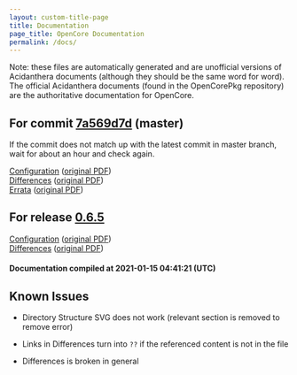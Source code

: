 ```yaml
---
layout: custom-title-page
title: Documentation
page_title: OpenCore Documentation
permalink: /docs/
---
```

Note: these files are automatically generated and are unofficial versions of Acidanthera documents (although they should be the same word for word). The official Acidanthera documents (found in the OpenCorePkg repository) are the authoritative documentation for OpenCore.

## For commit [7a569d7d](https://github.com/acidanthera/OpenCorePkg/tree/7a569d7d7a5c48b7de5a21b1a12dd3527e58c816) (master)

If the commit does not match up with the latest commit in master branch, wait for about an hour and check again.

[Configuration](latest/Configuration.html) ([original PDF](https://github.com/acidanthera/OpenCorePkg/blob/7a569d7d7a5c48b7de5a21b1a12dd3527e58c816/Docs/Configuration.pdf))
<br>
[Differences](latest/Differences.html) ([original PDF](https://github.com/acidanthera/OpenCorePkg/blob/7a569d7d7a5c48b7de5a21b1a12dd3527e58c816/Docs/Differences/Differences.pdf))
<br>
[Errata](latest/Errata.html) ([original PDF](https://github.com/acidanthera/OpenCorePkg/blob/7a569d7d7a5c48b7de5a21b1a12dd3527e58c816/Docs/Errata/Errata.pdf))

## For release [0.6.5](https://github.com/acidanthera/OpenCorePkg/tree/0.6.5)

[Configuration](release/Configuration.html) ([original PDF](https://github.com/acidanthera/OpenCorePkg/blob/0.6.5/Docs/Configuration.pdf))
<br>
[Differences](release/Differences.html) ([original PDF](https://github.com/acidanthera/OpenCorePkg/blob/0.6.5/Docs/Differences/Differences.pdf))

#### Documentation compiled at 2021-01-15 04:41:21 (UTC)

## Known Issues

* Directory Structure SVG does not work (relevant section is removed to remove error)

* Links in Differences turn into `??` if the referenced content is not in the file

* Differences is broken in general

